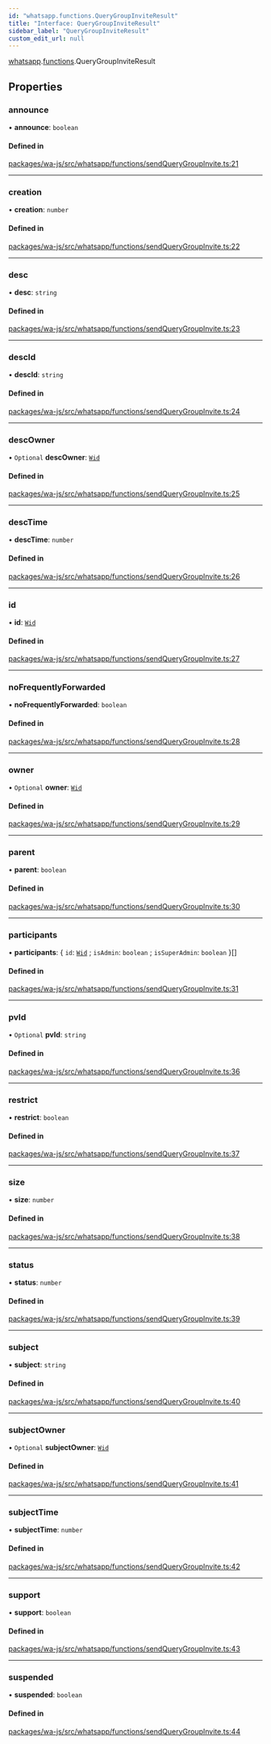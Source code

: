 ```yaml
---
id: "whatsapp.functions.QueryGroupInviteResult"
title: "Interface: QueryGroupInviteResult"
sidebar_label: "QueryGroupInviteResult"
custom_edit_url: null
---
```


[whatsapp](../namespaces/whatsapp.md).[functions](../namespaces/whatsapp.functions.md).QueryGroupInviteResult

## Properties

### announce

• **announce**: `boolean`

#### Defined in

[packages/wa-js/src/whatsapp/functions/sendQueryGroupInvite.ts:21](https://github.com/wppconnect-team/wa-js/blob/main/src/whatsapp/functions/sendQueryGroupInvite.ts#L21)

___

### creation

• **creation**: `number`

#### Defined in

[packages/wa-js/src/whatsapp/functions/sendQueryGroupInvite.ts:22](https://github.com/wppconnect-team/wa-js/blob/main/src/whatsapp/functions/sendQueryGroupInvite.ts#L22)

___

### desc

• **desc**: `string`

#### Defined in

[packages/wa-js/src/whatsapp/functions/sendQueryGroupInvite.ts:23](https://github.com/wppconnect-team/wa-js/blob/main/src/whatsapp/functions/sendQueryGroupInvite.ts#L23)

___

### descId

• **descId**: `string`

#### Defined in

[packages/wa-js/src/whatsapp/functions/sendQueryGroupInvite.ts:24](https://github.com/wppconnect-team/wa-js/blob/main/src/whatsapp/functions/sendQueryGroupInvite.ts#L24)

___

### descOwner

• `Optional` **descOwner**: [`Wid`](../classes/whatsapp.Wid.md)

#### Defined in

[packages/wa-js/src/whatsapp/functions/sendQueryGroupInvite.ts:25](https://github.com/wppconnect-team/wa-js/blob/main/src/whatsapp/functions/sendQueryGroupInvite.ts#L25)

___

### descTime

• **descTime**: `number`

#### Defined in

[packages/wa-js/src/whatsapp/functions/sendQueryGroupInvite.ts:26](https://github.com/wppconnect-team/wa-js/blob/main/src/whatsapp/functions/sendQueryGroupInvite.ts#L26)

___

### id

• **id**: [`Wid`](../classes/whatsapp.Wid.md)

#### Defined in

[packages/wa-js/src/whatsapp/functions/sendQueryGroupInvite.ts:27](https://github.com/wppconnect-team/wa-js/blob/main/src/whatsapp/functions/sendQueryGroupInvite.ts#L27)

___

### noFrequentlyForwarded

• **noFrequentlyForwarded**: `boolean`

#### Defined in

[packages/wa-js/src/whatsapp/functions/sendQueryGroupInvite.ts:28](https://github.com/wppconnect-team/wa-js/blob/main/src/whatsapp/functions/sendQueryGroupInvite.ts#L28)

___

### owner

• `Optional` **owner**: [`Wid`](../classes/whatsapp.Wid.md)

#### Defined in

[packages/wa-js/src/whatsapp/functions/sendQueryGroupInvite.ts:29](https://github.com/wppconnect-team/wa-js/blob/main/src/whatsapp/functions/sendQueryGroupInvite.ts#L29)

___

### parent

• **parent**: `boolean`

#### Defined in

[packages/wa-js/src/whatsapp/functions/sendQueryGroupInvite.ts:30](https://github.com/wppconnect-team/wa-js/blob/main/src/whatsapp/functions/sendQueryGroupInvite.ts#L30)

___

### participants

• **participants**: { `id`: [`Wid`](../classes/whatsapp.Wid.md) ; `isAdmin`: `boolean` ; `isSuperAdmin`: `boolean`  }[]

#### Defined in

[packages/wa-js/src/whatsapp/functions/sendQueryGroupInvite.ts:31](https://github.com/wppconnect-team/wa-js/blob/main/src/whatsapp/functions/sendQueryGroupInvite.ts#L31)

___

### pvId

• `Optional` **pvId**: `string`

#### Defined in

[packages/wa-js/src/whatsapp/functions/sendQueryGroupInvite.ts:36](https://github.com/wppconnect-team/wa-js/blob/main/src/whatsapp/functions/sendQueryGroupInvite.ts#L36)

___

### restrict

• **restrict**: `boolean`

#### Defined in

[packages/wa-js/src/whatsapp/functions/sendQueryGroupInvite.ts:37](https://github.com/wppconnect-team/wa-js/blob/main/src/whatsapp/functions/sendQueryGroupInvite.ts#L37)

___

### size

• **size**: `number`

#### Defined in

[packages/wa-js/src/whatsapp/functions/sendQueryGroupInvite.ts:38](https://github.com/wppconnect-team/wa-js/blob/main/src/whatsapp/functions/sendQueryGroupInvite.ts#L38)

___

### status

• **status**: `number`

#### Defined in

[packages/wa-js/src/whatsapp/functions/sendQueryGroupInvite.ts:39](https://github.com/wppconnect-team/wa-js/blob/main/src/whatsapp/functions/sendQueryGroupInvite.ts#L39)

___

### subject

• **subject**: `string`

#### Defined in

[packages/wa-js/src/whatsapp/functions/sendQueryGroupInvite.ts:40](https://github.com/wppconnect-team/wa-js/blob/main/src/whatsapp/functions/sendQueryGroupInvite.ts#L40)

___

### subjectOwner

• `Optional` **subjectOwner**: [`Wid`](../classes/whatsapp.Wid.md)

#### Defined in

[packages/wa-js/src/whatsapp/functions/sendQueryGroupInvite.ts:41](https://github.com/wppconnect-team/wa-js/blob/main/src/whatsapp/functions/sendQueryGroupInvite.ts#L41)

___

### subjectTime

• **subjectTime**: `number`

#### Defined in

[packages/wa-js/src/whatsapp/functions/sendQueryGroupInvite.ts:42](https://github.com/wppconnect-team/wa-js/blob/main/src/whatsapp/functions/sendQueryGroupInvite.ts#L42)

___

### support

• **support**: `boolean`

#### Defined in

[packages/wa-js/src/whatsapp/functions/sendQueryGroupInvite.ts:43](https://github.com/wppconnect-team/wa-js/blob/main/src/whatsapp/functions/sendQueryGroupInvite.ts#L43)

___

### suspended

• **suspended**: `boolean`

#### Defined in

[packages/wa-js/src/whatsapp/functions/sendQueryGroupInvite.ts:44](https://github.com/wppconnect-team/wa-js/blob/main/src/whatsapp/functions/sendQueryGroupInvite.ts#L44)
